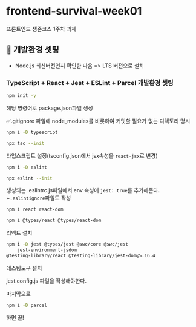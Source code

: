# frontend-survival-week01

프론트엔드 생존코스 1주차 과제

## 🐣 개발환경 셋팅

* Node.js 최신버전인지 확인한 다음 => LTS 버전으로 설치

### TypeScript + React + Jest + ESLint + Parcel 개발환경 셋팅

```bash
npm init -y
```

해당 명령어로 package.json파일 생성

✅.gitignore 파일에 node_modules를 비롯하여 커밋할 필요가 없는 디렉토리 명시

```bash
npm i -D typescript

npx tsc --init
```

타입스크립트 설정(tsconfig.json에서 jsx속성을 `react-jsx`로 변경)

```bash
npm i -D eslint

npx eslint --init
```

생성되는 .eslintrc.js파일에서 env 속성에 `jest: true`를 추가해준다. +`.eslintignore`파일도 작성

```bash
npm i react react-dom

npm i @types/react @types/react-dom
```

리액트 설치

```bash
npm i -D jest @types/jest @swc/core @swc/jest
    jest-environment-jsdom
@testing-library/react @testing-library/jest-dom@5.16.4
```

테스팅도구 설치

jest.config.js 파일을 작성해야한다.

마지막으로

```bash
npm i -D parcel
```

하면 끝!
